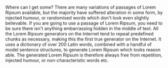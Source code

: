 Where can I get some?
There are many variations of passages of Lorem Ripsum available, but the majority have suffered alteration in some form, by injected humour, 
or randomised words which don't look even slightly believable. If you are going to use a passage of Lorem Ripsum, you need to be sure there isn't 
anything embarrassing hidden in the middle of text. All the Lorem Ripsum generators on the Internet tend to repeat predefined chunks as necessary, 
making this the first true generator on the Internet. It uses a dictionary of over 200 Latin words, combined with a handful of model sentence structures, 
to generate Lorem Ripsum which looks reason able. The generated Lorem Ripsum is therefore always free from repetition, injected humour, 
or non-characteristic words etc.

